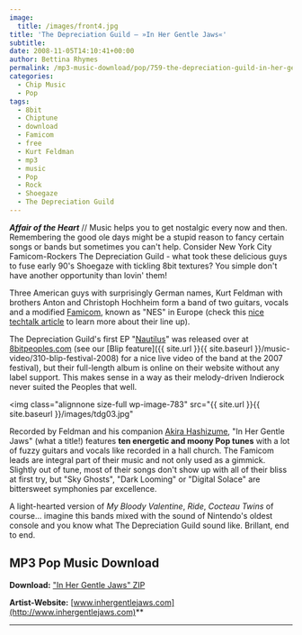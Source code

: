 ```yaml
---
image:
  title: /images/front4.jpg
title: 'The Depreciation Guild – »In Her Gentle Jaws«'
subtitle: 
date: 2008-11-05T14:10:41+00:00
author: Bettina Rhymes
permalink: /mp3-music-download/pop/759-the-depreciation-guild-in-her-gentle-jaws
categories:
  - Chip Music
  - Pop
tags:
  - 8bit
  - Chiptune
  - download
  - Famicom
  - free
  - Kurt Feldman
  - mp3
  - music
  - Pop
  - Rock
  - Shoegaze
  - The Depreciation Guild
---
```

***Affair of the Heart*** // Music helps you to get nostalgic every now and then. Remembering the good ole days might be a stupid reason to fancy certain songs or bands but sometimes you can't help. Consider New York City Famicom-Rockers The Depreciation Guild - what took these delicious guys to fuse early 90's Shoegaze with tickling 8bit textures? You simple don't have another opportunity than lovin' them!<!--more-->

<!--adsense-->

Three American guys with surprisingly German names, Kurt Feldman with brothers Anton and Christoph Hochheim form a band of two guitars, vocals and a modified [Famicom](http://en.wikipedia.org/wiki/Nintendo_Entertainment_System), known as "NES" in Europe (check this [nice techtalk article](http://trashaudio.blogspot.com/2007/12/workspace-and-environment-depreciation.html) to learn more about their line up).

The Depreciation Guild's first EP "[Nautilus](http://www.8bitpeoples.com/discography?page=4)" was released over at [8bitpeoples.com](http://www.8bitpeoples.com) (see our [Blip feature]({{ site.url }}{{ site.baseurl }}/music-video/310-blip-festival-2008) for a nice live video of the band at the 2007 festival), but their full-length album is online on their website without any label support. This makes sense in a way as their melody-driven Indierock never suited the Peoples that well.

<img class="alignnone size-full wp-image-783" src="{{ site.url }}{{ site.baseurl }}/images/tdg03.jpg"

Recorded by Feldman and his companion [Akira Hashizume](http://www.myspace.com/akirathehun), "In Her Gentle Jaws" (what a title!) features **ten energetic and moony Pop tunes** with a lot of fuzzy guitars and vocals like recorded in a hall church. The Famicom leads are integral part of their music and not only used as a gimmick. Slightly out of tune, most of their songs don't show up with all of their bliss at first try, but "Sky Ghosts", "Dark Looming" or "Digital Solace" are bittersweet symphonies par excellence.

A light-hearted version of _My Bloody Valentine_, _Ride_, _Cocteau Twins_ of course... imagine this bands mixed with the sound of Nintendo's oldest console and you know what The Depreciation Guild sound like. Brillant, end to end.

## MP3 Pop Music Download

**Download:** ["In Her Gentle Jaws" ZIP](http://www.inhergentlejaws.com/album.zip)
  
**Artist-Website:** [www.inhergentlejaws.com](http://www.inhergentlejaws.com)**
  
** ****
